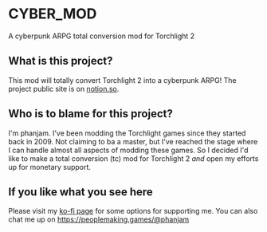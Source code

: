 # CYBER_MOD
A cyberpunk ARPG total conversion mod for Torchlight 2

## What is this project?
This mod will totally convert Torchlight 2 into a cyberpunk ARPG!
The project public site is on [notion.so](https://www.notion.so/Cyber-TC-Mod-CTM-cb50b5486f3149ce86db794ff3d2645b?pvs=4).

## Who is to blame for this project?
I'm phanjam. I've been modding the Torchlight games since they started back in 2009.
Not claiming to ba a master, but I've reached the stage where I can handle almost all aspects of modding these games. So I decided I'd like to make a total conversion (tc) mod for Torchlight 2 *and* open my efforts up for monetary support.

## If you like what you see here
Please visit my [ko-fi page](https://ko-fi.com/manage/mypage) for some options for supporting me.
You can also chat me up on https://peoplemaking.games/@phanjam
